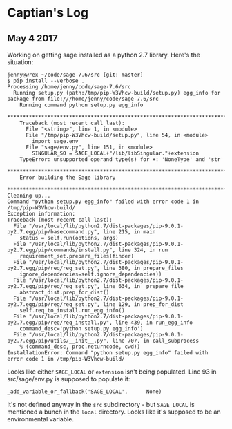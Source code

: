 # Captian's Log

## May 4 2017
Working on getting sage installed as a python 2.7 library. Here's the situation:

```
jenny@wrex ~/code/sage-7.6/src [git: master]
$ pip install --verbose .
Processing /home/jenny/code/sage-7.6/src
  Running setup.py (path:/tmp/pip-W3Vhcw-build/setup.py) egg_info for package from file:///home/jenny/code/sage-7.6/src
    Running command python setup.py egg_info
    ************************************************************************
    Traceback (most recent call last):
      File "<string>", line 1, in <module>
      File "/tmp/pip-W3Vhcw-build/setup.py", line 54, in <module>
        import sage.env
      File "sage/env.py", line 151, in <module>
        SINGULAR_SO = SAGE_LOCAL+"/lib/libSingular."+extension
    TypeError: unsupported operand type(s) for +: 'NoneType' and 'str'
    ************************************************************************
    Error building the Sage library
    ************************************************************************
Cleaning up...
Command "python setup.py egg_info" failed with error code 1 in /tmp/pip-W3Vhcw-build/
Exception information:
Traceback (most recent call last):
  File "/usr/local/lib/python2.7/dist-packages/pip-9.0.1-py2.7.egg/pip/basecommand.py", line 215, in main
    status = self.run(options, args)
  File "/usr/local/lib/python2.7/dist-packages/pip-9.0.1-py2.7.egg/pip/commands/install.py", line 324, in run
    requirement_set.prepare_files(finder)
  File "/usr/local/lib/python2.7/dist-packages/pip-9.0.1-py2.7.egg/pip/req/req_set.py", line 380, in prepare_files
    ignore_dependencies=self.ignore_dependencies))
  File "/usr/local/lib/python2.7/dist-packages/pip-9.0.1-py2.7.egg/pip/req/req_set.py", line 634, in _prepare_file
    abstract_dist.prep_for_dist()
  File "/usr/local/lib/python2.7/dist-packages/pip-9.0.1-py2.7.egg/pip/req/req_set.py", line 129, in prep_for_dist
    self.req_to_install.run_egg_info()
  File "/usr/local/lib/python2.7/dist-packages/pip-9.0.1-py2.7.egg/pip/req/req_install.py", line 439, in run_egg_info
    command_desc='python setup.py egg_info')
  File "/usr/local/lib/python2.7/dist-packages/pip-9.0.1-py2.7.egg/pip/utils/__init__.py", line 707, in call_subprocess
    % (command_desc, proc.returncode, cwd))
InstallationError: Command "python setup.py egg_info" failed with error code 1 in /tmp/pip-W3Vhcw-build/
```

Looks like either `SAGE_LOCAL` or `extension` isn't being populated. Line 93 in src/sage/env.py is supposed to populate it:
```
_add_variable_or_fallback('SAGE_LOCAL',      None) 
```

It's not defined anyway in the `src` subdirectory - but `SAGE_LOCAL` is mentioned a bunch in the `local` directory. Looks like it's supposed to be an environmental variable.
